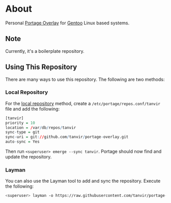 # About

Personal [Portage Overlay](https://wiki.gentoo.org/wiki/Project:Overlays) for [Gentoo](https://www.gentoo.org) Linux based systems.

## Note

Currently, it's a boilerplate repository.

## Using This Repository

There are many ways to use this repository. The following are two methods:

### Local Repository

For the [local repository](https://wiki.gentoo.org/wiki/Handbook:Parts/Portage/CustomTree#Defining_a_custom_repository) method, create a `/etc/portage/repos.conf/tanvir` file and add the following:

```r
[tanvir]
priority = 10
location = /var/db/repos/tanvir
sync-type = git
sync-uri = git://github.com/tanvir/portage-overlay.git
auto-sync = Yes
```

Then run `<superuser> emerge --sync tanvir`. Portage should now find and update the repository.

### Layman

You can also use the Layman tool to add and sync the repository. Execute the following:

```sh
<superuser> layman -o https://raw.githubusercontent.com/tanvir/portage-overlay/dev/repository.xml -f -a tanvir
```
